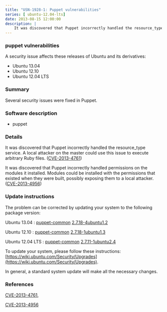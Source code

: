 ```yaml
---
title: "USN-1928-1: Puppet vulnerabilities"
series: [ ubuntu-12.04-lts]
date: 2013-08-15 12:00:00
description: |
    It was discovered that Puppet incorrectly handled the resource_type service. A local attacker on the master could use this issue to execute arbitrary Ruby files. ([CVE-2013-4761](http://people.ubuntu.com/~ubuntu-security/cve/CVE-2013-4761))
--- 
```

 
### puppet vulnerabilities

A security issue affects these releases of Ubuntu and its derivatives:

* Ubuntu 13.04
* Ubuntu 12.10
* Ubuntu 12.04 LTS

### Summary

Several security issues were fixed in Puppet. 

### Software description

* puppet 

### Details

It was discovered that Puppet incorrectly handled the resource_type service. A local attacker on the master could use this issue to execute arbitrary Ruby files. ([CVE-2013-4761](http://people.ubuntu.com/~ubuntu-security/cve/CVE-2013-4761))

It was discovered that Puppet incorrectly handled permissions on the modules it installed. Modules could be installed with the permissions that existed when they were built, possibly exposing them to a local attacker. ([CVE-2013-4956](http://people.ubuntu.com/~ubuntu-security/cve/CVE-2013-4956)) 

### Update instructions

The problem can be corrected by updating your system to the following package version:

Ubuntu 13.04
 : [puppet-common](https://launchpad.net/ubuntu/+source/puppet) <span> [2.7.18-4ubuntu1.2](https://launchpad.net/ubuntu/+source/puppet/2.7.18-4ubuntu1.2) </span> 

Ubuntu 12.10
 : [puppet-common](https://launchpad.net/ubuntu/+source/puppet) <span> [2.7.18-1ubuntu1.3](https://launchpad.net/ubuntu/+source/puppet/2.7.18-1ubuntu1.3) </span> 

Ubuntu 12.04 LTS
 : [puppet-common](https://launchpad.net/ubuntu/+source/puppet) <span> [2.7.11-1ubuntu2.4](https://launchpad.net/ubuntu/+source/puppet/2.7.11-1ubuntu2.4) </span> 

To update your system, please follow these instructions: [https://wiki.ubuntu.com/Security/Upgrades](https://wiki.ubuntu.com/Security/Upgrades).

In general, a standard system update will make all the necessary changes. 

### References

 [CVE-2013-4761](http://people.ubuntu.com/~ubuntu-security/cve/CVE-2013-4761), 

 [CVE-2013-4956](http://people.ubuntu.com/~ubuntu-security/cve/CVE-2013-4956)
 
